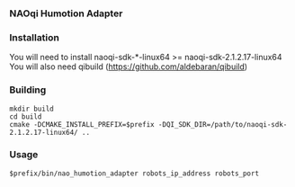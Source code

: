 ### NAOqi Humotion Adapter

### Installation

You will need to install naoqi-sdk-*-linux64 >= naoqi-sdk-2.1.2.17-linux64
You will also need qibuild (https://github.com/aldebaran/qibuild)

### Building

    mkdir build
    cd build
    cmake -DCMAKE_INSTALL_PREFIX=$prefix -DQI_SDK_DIR=/path/to/naoqi-sdk-2.1.2.17-linux64/ ..

### Usage

    $prefix/bin/nao_humotion_adapter robots_ip_address robots_port